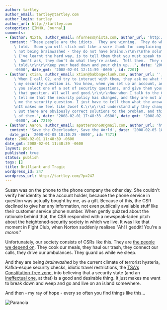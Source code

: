 ```yaml
---
author: tartley
author_email: tartley@tartley.com
author_login: tartley
author_url: http://tartley.com
categories: [IMHO, Journal]
comments:
- {author: Nixta, author_email: nfurness@nixta.com, author_url: 'http://nixtasinks.nixta.com',
  content: "These people are the idiots.  They are winning.  They do what they are\
    \ told.  Soon you will stick out like a sore thumb for complaining.  They are\
    \ not being brainwashed - they do not have brains.\r\n\r\nThe solution, which\
    \ I've learnt the hard way, is to tell them that you must speak to their supervisor.\
    \  Don't ask, they don't do what they're asked.  Tell them.  They do what they're\
    \ told.\r\n\r\nKeep your head down and your chin up...", date: '2008-02-01 12:11:59
    -0600', date_gmt: '2008-02-01 12:11:59 -0600', id: 7201}
- {author: xtian, author_email: xtian@babbageclunk.com, author_url: '', content: "Yay!\
    \ When I call O2, and try to interact with them, they ask me what the answer to\
    \ my security question is. You know, when you set up an account, and they let\
    \ you select one of a set of security questions, and give them your answer to\
    \ that question. All well and good.\r\n\r\nNow when I talk to the CSR at O2, they\
    \ tell me that the security policy has changed, and they are not allowed to ask\
    \ me the security question. I just have to tell them what the answer is.\r\n\r\
    \nIt makes me feel like Josef K.\r\n\r\nI understand why they changed the policy.\
    \ But there are obviously correct solutions to the problem, and this is not one\
    \ of them.", date: '2008-02-01 17:48:33 -0600', date_gmt: '2008-02-01 17:48:33
    -0600', id: 7219}
- {author: Aaron, author_email: apatterson69@gmail.com, author_url: 'http://www.aaronsdayoff.com',
  content: 'Save the Cheerleader, Save the World', date: '2008-02-05 18:10:25 -0600',
  date_gmt: '2008-02-05 18:10:25 -0600', id: 7471}
date: 2008-02-01 11:48:39 -0600
date_gmt: 2008-02-01 11:48:39 -0600
layout: post
published: true
status: publish
tags: []
title: Brilliant and Tragic
wordpress_id: 247
wordpress_url: http://tartley.com/?p=247
---
```


Susan was on the phone to the phone company the other day. She couldn't
verify her identity as the account holder, because the phone service in
question was actually bought by me, as a gift. Because of this, the CSR
declined to give her any information, not even publically available
stuff like their customer service phone number. When gently quizzed
about the rationale behind that, the CSR responded with a newspeak-laden
pitch about the heightened-security society in which we live. It was
like that moment in Fight Club, when Norton suddenly realises "Ah! I
geddit! You're a *moron*."

Unfortunately, our society consists of CSRs like this. They are [the
people we depend on](http://www.imdb.com/title/tt0137523/quotes). They
cook our meals, they haul our trash, they connect our calls, they drive
our ambulances. They guard us while we sleep.

And they are being *brainwashed* by the current climate of terrorist
hysteria, Kafka-esque security checks, idiotic travel restrictions, the
[TSA's Constitution-free
zone](http://arstechnica.com/news.ars/post/20080131-tsa-blog-smackdown-explain-to-me-about-bomb-juice.html),
into believing that a security state (and an [ineffectual
one](http://www.schneier.com/blog/archives/2008/01/tsa_misses_the.html),
at that) is a good and desirable thing. It just makes me want to break
down and weep and go and live on an island somewhere.

And then - my ray of hope - every so often you find things like this...

![Paranoia](http://tartley.com/wp-content/uploads/2008/02/paranoia.jpg)
